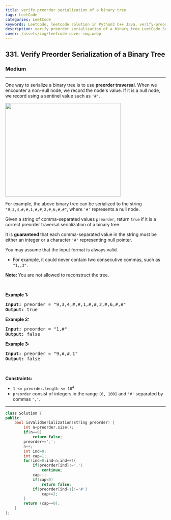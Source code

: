 ```yaml
---
title: verify preorder serialization of a binary tree
tags: LeetCode
categories: LeetCode
keywords: LeetCode, leetcode solution in Python3 C++ Java, verify-preorder-serialization-of-a-binary-tree solution
description: verify preorder serialization of a binary tree LeetCode Solution Explained
cover: /assets/img/leetcode-cover-img.webp
---
```





<h2>331. Verify Preorder Serialization of a Binary Tree</h2><h3>Medium</h3><hr><div><p>One way to serialize a binary tree is to use <strong>preorder traversal</strong>. When we encounter a non-null node, we record the node's value. If it is a null node, we record using a sentinel value such as <code>'#'</code>.</p>
<img alt="" src="https://assets.leetcode.com/uploads/2021/03/12/pre-tree.jpg" style="width: 362px; height: 293px;">
<p>For example, the above binary tree can be serialized to the string <code>"9,3,4,#,#,1,#,#,2,#,6,#,#"</code>, where <code>'#'</code> represents a null node.</p>

<p>Given a string of comma-separated values <code>preorder</code>, return <code>true</code> if it is a correct preorder traversal serialization of a binary tree.</p>

<p>It is <strong>guaranteed</strong> that each comma-separated value in the string must be either an integer or a character <code>'#'</code> representing null pointer.</p>

<p>You may assume that the input format is always valid.</p>

<ul>
	<li>For example, it could never contain two consecutive commas, such as <code>"1,,3"</code>.</li>
</ul>

<p><strong>Note:&nbsp;</strong>You are not allowed to reconstruct the tree.</p>

<p>&nbsp;</p>
<p><strong>Example 1:</strong></p>
<pre><strong>Input:</strong> preorder = "9,3,4,#,#,1,#,#,2,#,6,#,#"
<strong>Output:</strong> true
</pre><p><strong>Example 2:</strong></p>
<pre><strong>Input:</strong> preorder = "1,#"
<strong>Output:</strong> false
</pre><p><strong>Example 3:</strong></p>
<pre><strong>Input:</strong> preorder = "9,#,#,1"
<strong>Output:</strong> false
</pre>
<p>&nbsp;</p>
<p><strong>Constraints:</strong></p>

<ul>
	<li><code>1 &lt;= preorder.length &lt;= 10<sup>4</sup></code></li>
	<li><code>preorder</code> consist of integers in the range <code>[0, 100]</code> and <code>'#'</code> separated by commas <code>','</code>.</li>
</ul>
</div>

---




```cpp
class Solution {
public:
    bool isValidSerialization(string preorder) {
        int n=preorder.size();
        if(n==0)
            return false;
        preorder+=',';
        n++;
        int ind=0;
        int cap=1;
        for(ind=0;ind<n;ind++){
            if(preorder[ind]!=',')
                continue;
            cap--;
            if(cap<0)
                return false;
            if(preorder[ind-1]!='#')
                cap+=2;
        }
        return (cap==0);
    }
};
```
